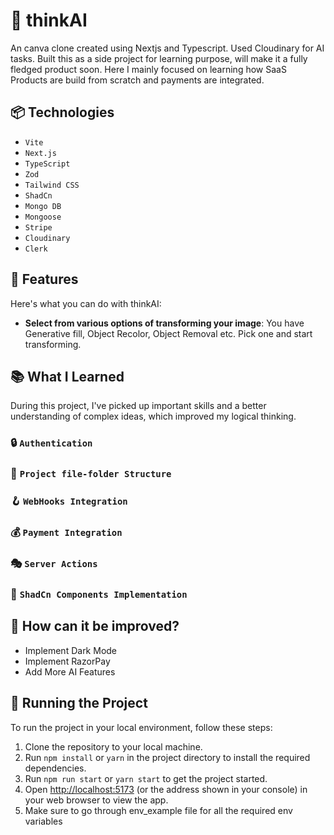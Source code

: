 # 🤖 thinkAI

An canva clone created using Nextjs and Typescript. Used Cloudinary for AI tasks. Built this as a side project for learning purpose, will make it a fully fledged product soon. Here I mainly focused on learning how SaaS Products are build from scratch and payments are integrated.

## 📦 Technologies

- `Vite`
- `Next.js`
- `TypeScript`
- `Zod`
- `Tailwind CSS`
- `ShadCn`
- `Mongo DB`
- `Mongoose`
- `Stripe` 
- `Cloudinary`
- `Clerk`

## 🦄 Features

Here's what you can do with thinkAI:

- **Select from various options of transforming your image**: You have Generative fill, Object Recolor, Object Removal etc. Pick one and start transforming.

## 📚 What I Learned

During this project, I've picked up important skills and a better understanding of complex ideas, which improved my logical thinking.

### 🔒 `Authentication`
### 📁 `Project file-folder Structure`
### 🪝 `WebHooks Integration`
### 💰 `Payment Integration`
### 🎭 `Server Actions`
### 🎨 `ShadCn Components Implementation`


## 💭 How can it be improved?
- Implement Dark Mode
- Implement RazorPay
- Add More AI Features

## 🚦 Running the Project

To run the project in your local environment, follow these steps:

1. Clone the repository to your local machine.
2. Run `npm install` or `yarn` in the project directory to install the required dependencies.
3. Run `npm run start` or `yarn start` to get the project started.
4. Open [http://localhost:5173](http://localhost:5173) (or the address shown in your console) in your web browser to view the app.
5. Make sure to go through env_example file for all the required env variables

